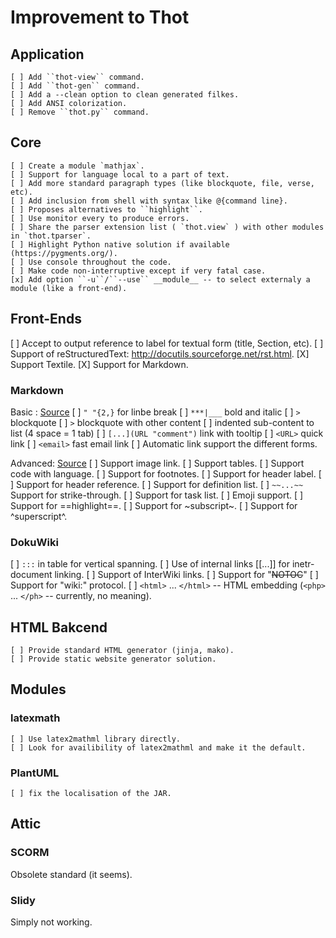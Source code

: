 # Improvement to Thot

## Application

	[ ] Add ``thot-view`` command.
	[ ] Add ``thot-gen`` command.  
	[ ] Add a --clean option to clean generated filkes.
	[ ] Add ANSI colorization.
	[ ] Remove ``thot.py`` command.  

## Core

	[ ] Create a module `mathjax`.
	[ ] Support for language local to a part of text.
	[ ] Add more standard paragraph types (like blockquote, file, verse, etc).
	[ ] Add inclusion from shell with syntax like @{command line}.
	[ ] Proposes alternatives to ``highlight``.
 	[ ] Use monitor every to produce errors.
	[ ] Share the parser extension list ( `thot.view` ) with other modules in `thot.tparser`.
	[ ] Highlight Python native solution if available (https://pygments.org/).
	[ ] Use console throughout the code.
	[ ] Make code non-interruptive except if very fatal case.
	[x] Add option ``-u``/``--use`` __module__ -- to select externaly a module (like a front-end).


## Front-Ends

  [ ] Accept to output reference to label for textual form (title, Section, etc).
  [ ] Support of reStructuredText: http://docutils.sourceforge.net/rst.html.
  [X] Support Textile.
  [X] Support for Markdown.


### Markdown

Basic : [Source](https://www.markdownguide.org/basic-syntax/)
	[ ] `" "{2,}` for linbe break
	[ ] `***|___` bold and italic
	[ ] `>` blockquote
	[ ] `>` blockquote with other content
	[ ] indented sub-content to list (4 space = 1 tab)
	[ ] `[...](URL "comment")` link with tooltip
	[ ] `<URL>` quick link
	[ ] `<email>` fast email link
	[ ] Automatic link support the different forms.

Advanced: [Source](https://www.markdownguide.org/extended-syntax/)
	[ ] Support image link.
	[ ] Support tables.
	[ ] Support code with language.
	[ ] Support for footnotes.
	[ ] Support for header label.
	[ ] Support for header reference.
	[ ] Support for definition list.
	[ ] `~~...~~` Support for strike-through.
	[ ] Support for task list.
	[ ] Emoji support.
	[ ] Support for ==highlight==.
	[ ] Support for ~subscript~.
	[ ] Support for ^superscript^.


### DokuWiki

  [ ] ``:::`` in table for vertical spanning.
  [ ] Use of internal links [[...]] for inetr-document linking.
  [ ] Support of InterWiki links.
  [ ] Support for "~~NOTOC~~"
  [ ] Support for "wiki:" protocol.
  [ ] ``<html>`` ... ``</html>`` -- HTML embedding (``<php>`` ... ``</ph>`` -- currently, no meaning).

## HTML Bakcend

	[ ] Provide standard HTML generator (jinja, mako).
	[ ] Provide static website generator solution.


## Modules

### latexmath

	[ ] Use latex2mathml library directly.
	[ ] Look for availibility of latex2mathml and make it the default.


### PlantUML

	[ ] fix the localisation of the JAR.


## Attic

### SCORM

Obsolete standard (it seems).

### Slidy

Simply not working.
